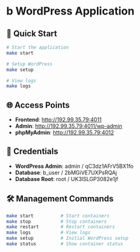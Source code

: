 # b WordPress Application

## 🚀 Quick Start

```bash
# Start the application
make start

# Setup WordPress
make setup

# View logs
make logs
```

## 🌐 Access Points

- **Frontend**: http://192.99.35.79:4011
- **Admin**: http://192.99.35.79:4011/wp-admin
- **phpMyAdmin**: http://192.99.35.79:4012

## 🔑 Credentials

- **WordPress Admin**: admin / qC3dz1AFrV5BX1fo
- **Database**: b_user / 2bMGiVE7UXPsRQAj
- **Database Root**: root / UK3lSLGP3082e1jf

## 🛠️ Management Commands

```bash
make start          # Start containers
make stop           # Stop containers  
make restart        # Restart containers
make logs           # View logs
make setup          # Initial WordPress setup
make status         # Show container status
```
